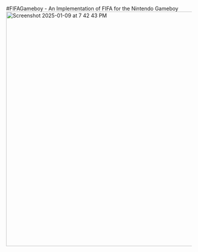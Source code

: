 #FIFAGameboy - An Implementation of FIFA for the Nintendo Gameboy
<img width="636" alt="Screenshot 2025-01-09 at 7 42 43 PM" src="https://github.com/user-attachments/assets/5c906404-b0c9-4e2a-9c2d-e8453eae5084" />
